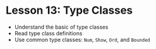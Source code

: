 # Lesson 13: Type Classes

- Understand the basic of type classes
- Read type class definitions
- Use common type classes: `Num`, `Show`, `Ord`, and `Bounded`